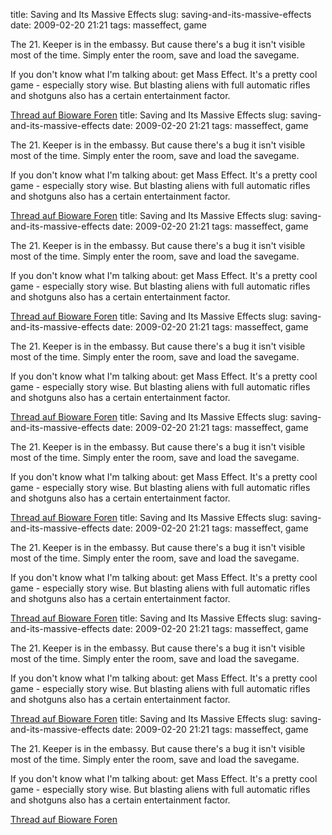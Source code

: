 title: Saving and Its Massive Effects
slug: saving-and-its-massive-effects
date: 2009-02-20 21:21
tags: masseffect, game

The 21. Keeper is in the embassy. But cause there's a bug it isn't visible most of the time. Simply enter the room, save and load the savegame.

If you don't know what I'm talking about: get Mass Effect. It's a pretty cool game - especially story wise. But blasting aliens with full automatic rifles and shotguns also has a certain entertainment factor.

[Thread auf Bioware Foren](http://masseffect.bioware.com/forums/viewtopic.html?topic=598327&forum=123&sp=15)
title: Saving and Its Massive Effects
slug: saving-and-its-massive-effects
date: 2009-02-20 21:21
tags: masseffect, game

The 21. Keeper is in the embassy. But cause there's a bug it isn't visible most of the time. Simply enter the room, save and load the savegame.

If you don't know what I'm talking about: get Mass Effect. It's a pretty cool game - especially story wise. But blasting aliens with full automatic rifles and shotguns also has a certain entertainment factor.

[Thread auf Bioware Foren](http://masseffect.bioware.com/forums/viewtopic.html?topic=598327&forum=123&sp=15)
title: Saving and Its Massive Effects
slug: saving-and-its-massive-effects
date: 2009-02-20 21:21
tags: masseffect, game

The 21. Keeper is in the embassy. But cause there's a bug it isn't visible most of the time. Simply enter the room, save and load the savegame.

If you don't know what I'm talking about: get Mass Effect. It's a pretty cool game - especially story wise. But blasting aliens with full automatic rifles and shotguns also has a certain entertainment factor.

[Thread auf Bioware Foren](http://masseffect.bioware.com/forums/viewtopic.html?topic=598327&forum=123&sp=15)
title: Saving and Its Massive Effects
slug: saving-and-its-massive-effects
date: 2009-02-20 21:21
tags: masseffect, game

The 21. Keeper is in the embassy. But cause there's a bug it isn't visible most of the time. Simply enter the room, save and load the savegame.

If you don't know what I'm talking about: get Mass Effect. It's a pretty cool game - especially story wise. But blasting aliens with full automatic rifles and shotguns also has a certain entertainment factor.

[Thread auf Bioware Foren](http://masseffect.bioware.com/forums/viewtopic.html?topic=598327&forum=123&sp=15)
title: Saving and Its Massive Effects
slug: saving-and-its-massive-effects
date: 2009-02-20 21:21
tags: masseffect, game

The 21. Keeper is in the embassy. But cause there's a bug it isn't visible most of the time. Simply enter the room, save and load the savegame.

If you don't know what I'm talking about: get Mass Effect. It's a pretty cool game - especially story wise. But blasting aliens with full automatic rifles and shotguns also has a certain entertainment factor.

[Thread auf Bioware Foren](http://masseffect.bioware.com/forums/viewtopic.html?topic=598327&forum=123&sp=15)
title: Saving and Its Massive Effects
slug: saving-and-its-massive-effects
date: 2009-02-20 21:21
tags: masseffect, game

The 21. Keeper is in the embassy. But cause there's a bug it isn't visible most of the time. Simply enter the room, save and load the savegame.

If you don't know what I'm talking about: get Mass Effect. It's a pretty cool game - especially story wise. But blasting aliens with full automatic rifles and shotguns also has a certain entertainment factor.

[Thread auf Bioware Foren](http://masseffect.bioware.com/forums/viewtopic.html?topic=598327&forum=123&sp=15)
title: Saving and Its Massive Effects
slug: saving-and-its-massive-effects
date: 2009-02-20 21:21
tags: masseffect, game

The 21. Keeper is in the embassy. But cause there's a bug it isn't visible most of the time. Simply enter the room, save and load the savegame.

If you don't know what I'm talking about: get Mass Effect. It's a pretty cool game - especially story wise. But blasting aliens with full automatic rifles and shotguns also has a certain entertainment factor.

[Thread auf Bioware Foren](http://masseffect.bioware.com/forums/viewtopic.html?topic=598327&forum=123&sp=15)
title: Saving and Its Massive Effects
slug: saving-and-its-massive-effects
date: 2009-02-20 21:21
tags: masseffect, game

The 21. Keeper is in the embassy. But cause there's a bug it isn't visible most of the time. Simply enter the room, save and load the savegame.

If you don't know what I'm talking about: get Mass Effect. It's a pretty cool game - especially story wise. But blasting aliens with full automatic rifles and shotguns also has a certain entertainment factor.

[Thread auf Bioware Foren](http://masseffect.bioware.com/forums/viewtopic.html?topic=598327&forum=123&sp=15)
